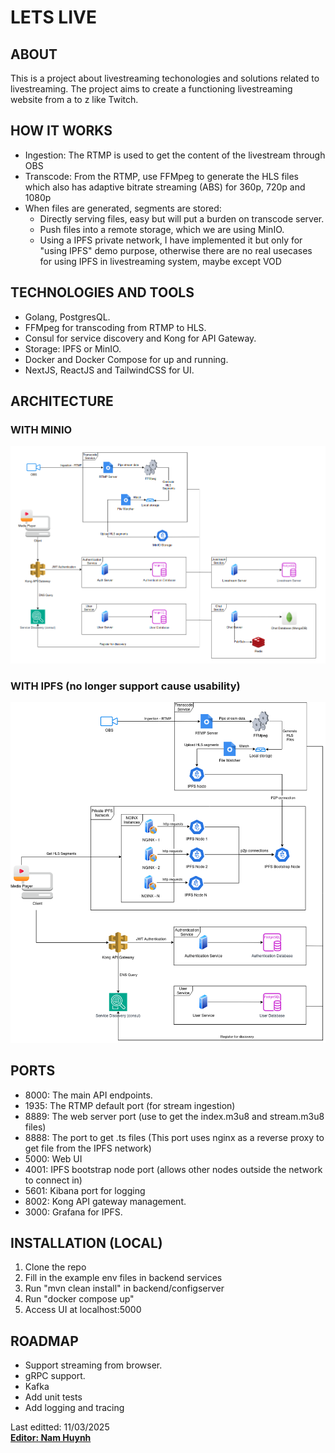 # LETS LIVE

## ABOUT
This is a project about livestreaming techonologies and solutions related to livestreaming.
The project aims to create a functioning livestreaming website from a to z like Twitch.

## HOW IT WORKS
- Ingestion: The RTMP is used to get the content of the livestream through OBS  
- Transcode: From the RTMP, use FFMpeg to generate the HLS files which also has adaptive bitrate streaming (ABS) for 360p, 720p and 1080p  
- When files are generated, segments are stored:  
  * Directly serving files, easy but will put a burden on transcode server.  
  * Push files into a remote storage, which we are using MinIO.  
  * Using a IPFS private network, I have implemented it but only for "using IPFS" demo purpose, otherwise there are no real usecases for using IPFS in livestreaming system, maybe except VOD  

## TECHNOLOGIES AND TOOLS
- Golang, PostgresQL.
- FFMpeg for transcoding from RTMP to HLS.
- Consul for service discovery and Kong for API Gateway.
- Storage: IPFS or MinIO.
- Docker and Docker Compose for up and running.
- NextJS, ReactJS and TailwindCSS for UI.

## ARCHITECTURE  
### WITH MINIO  
![ARCHITECTURE](docs/architecture.png)

### WITH IPFS (no longer support cause usability)
![IPFS ARCHITECTURE](docs/ipfs_architecture.png)

## PORTS
- 8000: The main API endpoints.
- 1935: The RTMP default port (for stream ingestion)  
- 8889: The web server port (use to get the index.m3u8 and stream.m3u8 files)
- 8888: The port to get .ts files (This port uses nginx as a reverse proxy to get file from the IPFS network)  
- 5000: Web UI  
- 4001: IPFS bootstrap node port (allows other nodes outside the network to connect in)
- 5601: Kibana port for logging
- 8002: Kong API gateway management.
- 3000: Grafana for IPFS.

## INSTALLATION (LOCAL)
1. Clone the repo
2. Fill in the example env files in backend services
3. Run "mvn clean install" in backend/configserver
4. Run "docker compose up"
5. Access UI at localhost:5000

## ROADMAP

* Support streaming from browser.
* gRPC support.
* Kafka
* Add unit tests
* Add logging and tracing

Last editted: 11/03/2025  
**[Editor: Nam Huynh](https://github.com/ThNam203)**

